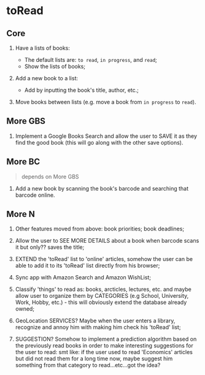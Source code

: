 toRead
======

Core
----

 1. Have a lists of books:
    * The default lists are: `to read`, `in progress`, and `read`;
    * Show the lists of books;

 2. Add a new book to a list:
    * Add by inputting the book's title, author, etc.;

 3. Move books between lists (e.g. move a book from `in progress` to
 `read`).

More GBS
--------

 1. Implement a Google Books Search and allow the user to SAVE it as
 they find the good book (this will go along with the other save
 options).

More BC
-------

> depends on More GBS

 1. Add a new book by scanning the book's barcode and searching that
 barcode online.

More N
------

 1. Other features moved from above: book priorities; book deadlines;

 2. Allow the user to SEE MORE DETAILS about a book when barcode scans
 it but only?? saves the title;

 3. EXTEND the 'toRead' list to 'online' articles, somehow the user
 can be able to add it to its 'toRead' list directly from his browser;

 4. Sync app with Amazon Search and Amazon WishList;

 5. Classify 'things' to read as: books, arcticles, lectures, etc. and
 maybe allow user to organize them by CATEGORIES (e.g School,
 University, Work, Hobby, etc.) - this will obviously extend the
 database already owned;

 6. GeoLocation SERVICES? Maybe when the user enters a library,
 recognize and annoy him with making him check his 'toRead' list;

 7. SUGGESTION? Somehow to implement a prediction algorithm based on
 the previously read books in order to make interesting suggestions
 for the user to read: smt like: if the user used to read 'Economics'
 articles but did not read them for a long time now, maybe suggest him
 something from that category to read...etc...got the idea?

